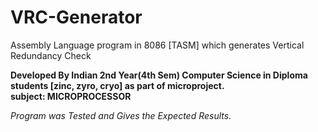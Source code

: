 # VRC-Generator

Assembly Language program in 8086 [TASM] which generates Vertical Redundancy Check

**Developed By Indian 2nd Year(4th Sem) Computer Science in Diploma students [zinc, zyro, cryo] as part of microproject.**<br>
**subject: MICROPROCESSOR**

*Program was Tested and Gives the Expected Results.* 
